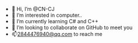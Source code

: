 - 👋 Hi, I’m @CN-CJ
- 👀 I’m interested in computer..
- 🌱 I’m currently learning C# and C++
- 💞️ I’m looking to collaborate on GitHub to meet you
- 📫2844476940@qq.com to reach me 

<!---
CN-AC/CN-AC is a ✨ special ✨ repository because its `README.md` (this file) appears on your GitHub profile.
You can click the Preview link to take a look at your changes.
--->
